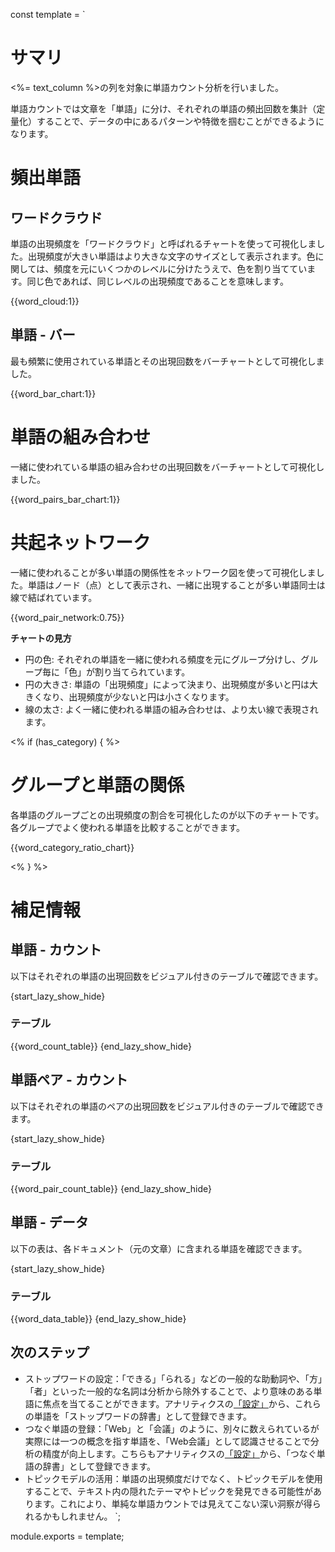 const template = `
# サマリ

<%= text_column %>の列を対象に単語カウント分析を行いました。

単語カウントでは文章を「単語」に分け、それぞれの単語の頻出回数を集計（定量化）することで、データの中にあるパターンや特徴を掴むことができるようになります。

# 頻出単語

## ワードクラウド

単語の出現頻度を「ワードクラウド」と呼ばれるチャートを使って可視化しました。出現頻度が大きい単語はより大きな文字のサイズとして表示されます。色に関しては、頻度を元にいくつかのレベルに分けたうえで、色を割り当てています。同じ色であれば、同じレベルの出現頻度であることを意味します。

{{word_cloud:1}}

## 単語 - バー

最も頻繁に使用されている単語とその出現回数をバーチャートとして可視化しました。

{{word_bar_chart:1}}

# 単語の組み合わせ

一緒に使われている単語の組み合わせの出現回数をバーチャートとして可視化しました。

{{word_pairs_bar_chart:1}}

# 共起ネットワーク

一緒に使われることが多い単語の関係性をネットワーク図を使って可視化しました。単語はノード（点）として表示され、一緒に出現することが多い単語同士は線で結ばれています。

{{word_pair_network:0.75}}

**チャートの見方**

* 円の色: それぞれの単語を一緒に使われる頻度を元にグループ分けし、グループ毎に「色」が割り当てられています。
* 円の大きさ: 単語の「出現頻度」によって決まり、出現頻度が多いと円は大きくなり、出現頻度が少ないと円は小さくなります。
* 線の太さ: よく一緒に使われる単語の組み合わせは、より太い線で表現されます。

<% if (has_category) { %>
# グループと単語の関係

各単語のグループごとの出現頻度の割合を可視化したのが以下のチャートです。各グループでよく使われる単語を比較することができます。

{{word_category_ratio_chart}}

<% } %>



# 補足情報

## 単語 - カウント

以下はそれぞれの単語の出現回数をビジュアル付きのテーブルで確認できます。

{start_lazy_show_hide}
### テーブル
{{word_count_table}}
{end_lazy_show_hide}

## 単語ペア - カウント

以下はそれぞれの単語のペアの出現回数をビジュアル付きのテーブルで確認できます。

{start_lazy_show_hide}
### テーブル
{{word_pair_count_table}}
{end_lazy_show_hide}

## 単語 - データ

以下の表は、各ドキュメント（元の文章）に含まれる単語を確認できます。

{start_lazy_show_hide}
### テーブル
{{word_data_table}}
{end_lazy_show_hide}



## 次のステップ

* ストップワードの設定：「できる」「られる」などの一般的な助動詞や、「方」「者」といった一般的な名詞は分析から除外することで、より意味のある単語に焦点を当てることができます。アナリティクスの[「設定」](//analytics/settings)から、これらの単語を「ストップワードの辞書」として登録できます。
* つなぐ単語の登録：「Web」と「会議」のように、別々に数えられているが実際には一つの概念を指す単語を、「Web会議」として認識させることで分析の精度が向上します。こちらもアナリティクスの[「設定」](//analytics/settings)から、「つなぐ単語の辞書」として登録できます。
* トピックモデルの活用：単語の出現頻度だけでなく、トピックモデルを使用することで、テキスト内の隠れたテーマやトピックを発見できる可能性があります。これにより、単純な単語カウントでは見えてこない深い洞察が得られるかもしれません。
`;

module.exports = template;
